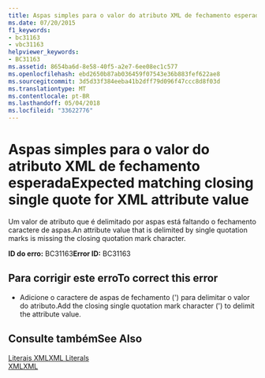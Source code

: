 ```yaml
---
title: Aspas simples para o valor do atributo XML de fechamento esperada
ms.date: 07/20/2015
f1_keywords:
- bc31163
- vbc31163
helpviewer_keywords:
- BC31163
ms.assetid: 8654ba6d-8e58-40f5-a2e7-6ee08ec1c577
ms.openlocfilehash: ebd2650b87ab036459f07543e36b883fef622ae8
ms.sourcegitcommit: 3d5d33f384eeba41b2dff79d096f47ccc8d8f03d
ms.translationtype: MT
ms.contentlocale: pt-BR
ms.lasthandoff: 05/04/2018
ms.locfileid: "33622776"
---
```

# <a name="expected-matching-closing-single-quote-for-xml-attribute-value"></a><span data-ttu-id="c3064-102">Aspas simples para o valor do atributo XML de fechamento esperada</span><span class="sxs-lookup"><span data-stu-id="c3064-102">Expected matching closing single quote for XML attribute value</span></span>
<span data-ttu-id="c3064-103">Um valor de atributo que é delimitado por aspas está faltando o fechamento caractere de aspas.</span><span class="sxs-lookup"><span data-stu-id="c3064-103">An attribute value that is delimited by single quotation marks is missing the closing quotation mark character.</span></span>  
  
 <span data-ttu-id="c3064-104">**ID do erro:** BC31163</span><span class="sxs-lookup"><span data-stu-id="c3064-104">**Error ID:** BC31163</span></span>  
  
## <a name="to-correct-this-error"></a><span data-ttu-id="c3064-105">Para corrigir este erro</span><span class="sxs-lookup"><span data-stu-id="c3064-105">To correct this error</span></span>  
  
-   <span data-ttu-id="c3064-106">Adicione o caractere de aspas de fechamento (') para delimitar o valor do atributo.</span><span class="sxs-lookup"><span data-stu-id="c3064-106">Add the closing single quotation mark character (') to delimit the attribute value.</span></span>  
  
## <a name="see-also"></a><span data-ttu-id="c3064-107">Consulte também</span><span class="sxs-lookup"><span data-stu-id="c3064-107">See Also</span></span>  
 [<span data-ttu-id="c3064-108">Literais XML</span><span class="sxs-lookup"><span data-stu-id="c3064-108">XML Literals</span></span>](../../visual-basic/language-reference/xml-literals/index.md)  
 [<span data-ttu-id="c3064-109">XML</span><span class="sxs-lookup"><span data-stu-id="c3064-109">XML</span></span>](../../visual-basic/programming-guide/language-features/xml/index.md)
